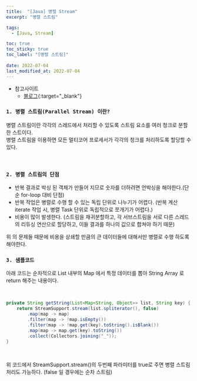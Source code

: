 ```yaml
---
title:  "[Java] 병렬 Stream"
excerpt: "병렬 스트림"

tags:
  - [Java, Stream]

toc: true
toc_sticky: true
toc_label: "[병렬 스트림]"
 
date: 2022-07-04
last_modified_at: 2022-07-04
---
```


- 참고사이트
  - [블로그](https://velog.io/@seungmoo/Java-Stream-%EB%B3%91%EB%A0%AC-%EC%B2%98%EB%A6%AC-2-%EB%B0%98%EB%B3%B5%EB%AC%B8-vs-%EC%88%9C%EC%B0%A8%EC%8A%A4%ED%8A%B8%EB%A6%BC-vs-%EB%B3%91%EB%A0%AC%EC%8A%A4%ED%8A%B8%EB%A6%BC-IntelliJ-Plugin%EC%9C%BC%EB%A1%9C-%EC%84%B1%EB%8A%A5-%EA%B3%84%EC%82%B0%EB%B9%84%EA%B5%90-%ED%95%98%EA%B8%B0){:target="_blank"}


### ``1. 병렬 스트림(Parallel Stream) 이란?``

병렬 스트림이란 각각의 스레드에서 처리할 수 있도록 스트림 요소를 여러 청크로 분할한 스트이다. <br>
병렬 스트림을 이용하면 모든 멀티코어 프로세서가 각각의 청크를 처리하도록 할당할 수 있다. 


<br>

### ``2. 병렬 스트림의 단점``

- 반복 결과로 박싱 된 객체가 만들어 지므로 숫자를 더하려면 언박싱을 해야한다.(단순 for-loop 대비 단점)
- 반복 작업은 병렬로 수행 할 수 있는 독립 단위로 나누기가 어렵다. (반복 계산 iterate 작업 시, 병렬 Task 단위로 독립적으로 쪼개기가 어렵다.)
- 비용이 많이 발생한다. (스트림을 재귀분할하고, 각 서브스트림을 서로 다른 스레드의 리듀싱 연산으로 할당하고, 이들 결과를 하나의 값으로 합쳐야 하기 때문)


위 의 문제들 때문에 비용을 상쇄할 만큼의 큰 데이터들에 대해서만 병렬로 수행 하도록 해야한다.


### ``3. 샘플코드 ``

아래 코드는 순차적으로 List 내부의 Map 에서 특정 데이터를 뽑아 String Array 로 return 해주는 내용이다. 

<br>

```java
private String getString(List<Map<String, Object>> list, String key) {
	return StreamSupport.stream(list.spliterator(), false)
		.map(map -> map)
		.filter(map -> !map.isEmpty())
		.filter(map -> !map.get(key).toString().isBlank())
		.map(map -> map.get(key).toString())
		.collect(Collectors.joining("_"));
}
```

<br>

위 코드에서 StreamSupport.stream()의 두번째 파라미터를 true로 주면 병렬 스트림 처리도 가능하다. (false 일 경우에는 순차 스트림)